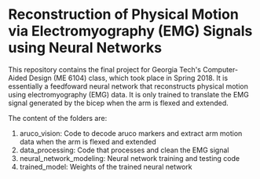 # Reconstruction of Physical Motion via Electromyography (EMG) Signals using Neural Networks

This repository contains the final project for Georgia Tech's Computer-Aided Design (ME 6104) class, which took place in Spring 2018. It is essentially a feedfoward neural network that reconstructs physical motion using electromyography (EMG) data. It is only trained to translate the EMG signal generated by the bicep when the arm is flexed and extended. 

The content of the folders are:

1. aruco_vision: Code to decode aruco markers and extract arm motion data when the arm is flexed and extended
2. data_processing: Code that processes and clean the EMG signal
3. neural_network_modeling: Neural network training and testing code
4. trained_model: Weights of the trained neural network
